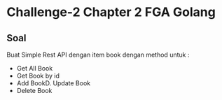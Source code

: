 # Challenge-2 Chapter 2 FGA Golang

## Soal
Buat    Simple    Rest    API    dengan    item    book    dengan    method    untuk    :
- Get All Book
- Get Book by id
- Add BookD. Update Book
- Delete Book
